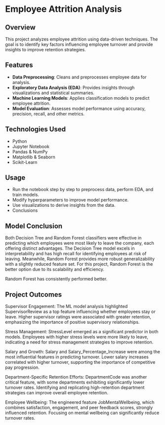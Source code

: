 # Employee Attrition Analysis

## Overview
This project analyzes employee attrition using data-driven techniques. The goal is to identify key factors influencing employee turnover and provide insights to improve retention strategies.

## Features
- **Data Preprocessing**: Cleans and preprocesses employee data for analysis.
- **Exploratory Data Analysis (EDA)**: Provides insights through visualizations and statistical summaries.
- **Machine Learning Models**: Applies classification models to predict employee attrition.
- **Model Evaluation**: Assesses model performance using accuracy, precision, recall, and other metrics.

## Technologies Used
- Python
- Jupyter Notebook
- Pandas & NumPy
- Matplotlib & Seaborn
- Scikit-Learn

## Usage
- Run the notebook step by step to preprocess data, perform EDA, and train models.
- Modify hyperparameters to improve model performance.
- Use visualizations to derive insights from the data.
- Conclusions

## Model Conclusion
Both Decision Tree and Random Forest classifiers were effective in predicting which employees were most likely to leave the company, each offering distinct advantages. The Decision Tree model excels in interpretability and has high recall for identifying employees at risk of leaving. Meanwhile, Random Forest provides more robust generalizability with a slightly reduced feature set. For this project, Random Forest is the better option due to its scalability and efficiency.

Random Forest has consistently performed better.

## Project Outcomes
Supervisor Engagement: The ML model analysis highlighted SupervisorReview as a top feature influencing whether employees stay or leave. Higher supervisor ratings were associated with greater retention, emphasizing the importance of positive supervisory relationships.

Stress Management: StressLevel emerged as a significant predictor in both models. Employees with higher stress levels were more likely to leave, indicating a need for stress management strategies to improve retention.

Salary and Growth: Salary and Salary_Percentage_Increase were among the most influential features in predicting turnover. Lower salary increases correlated with higher turnover, supporting the importance of competitive pay progression.

Department-Specific Retention Efforts: DepartmentCode was another critical feature, with some departments exhibiting significantly lower turnover rates. Identifying and replicating high-retention department strategies can improve overall employee retention.

Employee Wellbeing: The engineered feature JobMentalWellbeing, which combines satisfaction, engagement, and peer feedback scores, strongly influenced retention. Focusing on mental wellbeing can significantly reduce turnover rates.
